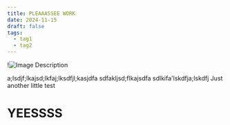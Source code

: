 ```yaml
---
title: PLEAAASSEE WORK
date: 2024-11-15
draft: false
tags:
  - tag1
  - tag2
---
```

!![Image Description](/images/Pasted%20image%2020241115183417.png)


a;lsdjf;lkajsd;lkfaj;lksdfjl;kasjdfa
sdfakljsd;flkajsdfa
sdlkifa'lskdfja;lskdfj
Just another little test

# YEESSSS